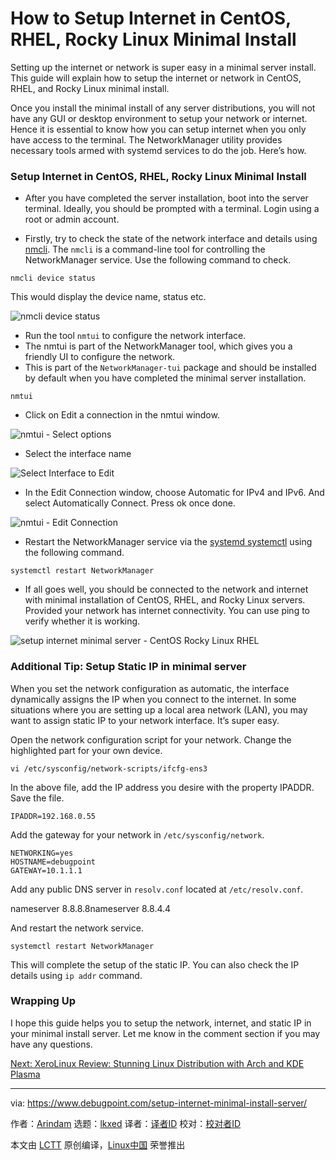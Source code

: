 [#]: subject: "How to Setup Internet in CentOS, RHEL, Rocky Linux Minimal Install"
[#]: via: "https://www.debugpoint.com/setup-internet-minimal-install-server/"
[#]: author: "Arindam https://www.debugpoint.com/author/admin1/"
[#]: collector: "lkxed"
[#]: translator: " "
[#]: reviewer: " "
[#]: publisher: " "
[#]: url: " "

How to Setup Internet in CentOS, RHEL, Rocky Linux Minimal Install
======
Setting up the internet or network is super easy in a minimal server install. This guide will explain how to setup the internet or network in CentOS, RHEL, and Rocky Linux minimal install.

Once you install the minimal install of any server distributions, you will not have any GUI or desktop environment to setup your network or internet. Hence it is essential to know how you can setup internet when you only have access to the terminal. The NetworkManager utility provides necessary tools armed with systemd services to do the job. Here’s how.

### Setup Internet in CentOS, RHEL, Rocky Linux Minimal Install

* After you have completed the server installation, boot into the server terminal. Ideally, you should be prompted with a terminal. Login using a root or admin account.

* Firstly, try to check the state of the network interface and details using [nmcli][1]. The `nmcli` is a command-line tool for controlling the NetworkManager service. Use the following command to check.

```
nmcli device status
```

This would display the device name, status etc.

![nmcli device status][2]

* Run the tool `nmtui` to configure the network interface.
* The nmtui is part of the NetworkManager tool, which gives you a friendly UI to configure the network.
* This is part of the `NetworkManager-tui` package and should be installed by default when you have completed the minimal server installation.

```
nmtui
```

* Click on Edit a connection in the nmtui window.

![nmtui - Select options][3]

* Select the interface name

![Select Interface to Edit][4]

* In the Edit Connection window, choose Automatic for IPv4 and IPv6. And select Automatically Connect. Press ok once done.

![nmtui - Edit Connection][5]

* Restart the NetworkManager service via the [systemd systemctl][6] using the following command.

```
systemctl restart NetworkManager
```

* If all goes well, you should be connected to the network and internet with minimal installation of CentOS, RHEL, and Rocky Linux servers. Provided your network has internet connectivity. You can use ping to verify whether it is working.

![setup internet minimal server - CentOS Rocky Linux RHEL][7]

### Additional Tip: Setup Static IP in minimal server 

When you set the network configuration as automatic, the interface dynamically assigns the IP when you connect to the internet. In some situations where you are setting up a local area network (LAN), you may want to assign static IP to your network interface. It’s super easy.

Open the network configuration script for your network. Change the highlighted part for your own device.

```
vi /etc/sysconfig/network-scripts/ifcfg-ens3
```

In the above file, add the IP address you desire with the property IPADDR. Save the file.

```
IPADDR=192.168.0.55
```

Add the gateway for your network in `/etc/sysconfig/network`.

```
NETWORKING=yes
HOSTNAME=debugpoint
GATEWAY=10.1.1.1
```

Add any public DNS server in `resolv.conf` located at `/etc/resolv.conf`.

nameserver 8.8.8.8nameserver 8.8.4.4

And restart the network service.

```
systemctl restart NetworkManager
```

This will complete the setup of the static IP. You can also check the IP details using `ip addr` command.

### Wrapping Up

I hope this guide helps you to setup the network, internet, and static IP in your minimal install server. Let me know in the comment section if you may have any questions.

[Next: XeroLinux Review: Stunning Linux Distribution with Arch and KDE Plasma][8]

--------------------------------------------------------------------------------

via: https://www.debugpoint.com/setup-internet-minimal-install-server/

作者：[Arindam][a]
选题：[lkxed][b]
译者：[译者ID](https://github.com/译者ID)
校对：[校对者ID](https://github.com/校对者ID)

本文由 [LCTT](https://github.com/LCTT/TranslateProject) 原创编译，[Linux中国](https://linux.cn/) 荣誉推出

[a]: https://www.debugpoint.com/author/admin1/
[b]: https://github.com/lkxed
[1]: https://linux.die.net/man/1/nmcli
[2]: https://www.debugpoint.com/wp-content/uploads/2021/06/nmcli-device-status.jpg
[3]: https://www.debugpoint.com/wp-content/uploads/2021/06/nmtui-Select-options.jpg
[4]: https://www.debugpoint.com/wp-content/uploads/2021/06/Select-Interface-to-Edit.jpg
[5]: https://www.debugpoint.com/wp-content/uploads/2021/06/nmtui-Edit-Connection.jpg
[6]: https://www.debugpoint.com/2020/12/systemd-systemctl-service/
[7]: https://www.debugpoint.com/wp-content/uploads/2021/06/setup-internet-minimal-server-CentOS-Rocky-Linux-RHEL.jpg
[8]: https://www.debugpoint.com/xerolinux-review/
